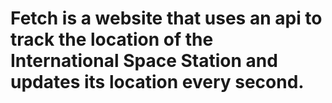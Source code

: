 # Fetch is a website that uses an api to track the location of the International Space Station and updates its location every second.
